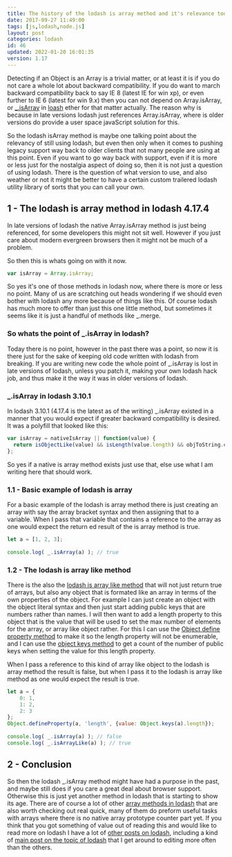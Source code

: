 ```yaml
---
title: The history of the lodash is array method and it's relevance today
date: 2017-09-27 11:49:00
tags: [js,lodash,node.js]
layout: post
categories: lodash
id: 46
updated: 2022-01-20 16:01:35
version: 1.17
---
```


Detecting if an Object is an Array is a trivial matter, or at least it is if you do not care a whole lot about backward compatibility. If you do want to march backward compatibility back to say IE 8 (latest IE for win xp), or even further to IE 6 (latest for win 9.x) then you can not depend on Array.isArray, or [_.isArray](https://lodash.com/docs/4.17.4#isArray) in [loash](https://lodash.com/) ether for that matter actually. The reason why is because in late versions lodash just references Array.isArray, where is older versions do provide a user space javaScript solution for this.

So the lodash isArray method is maybe one talking point about the relevancy of still using lodash, but even then only when it comes to pushing legacy support way back to older clients that not many people are using at this point. Even if you want to go way back with support, even if it is more or less just for the nostalgia aspect of doing so, then it is not just a question of using lodash. There is the question of what version to use, and also weather or not it might be better to have a certain custom trailered lodash utility library of sorts that you can call your own.

<!-- more -->

## 1 - The lodash is array method in lodash 4.17.4

In late versions of lodash the native Array.isArray method is just being referenced, for some developers this might not sit well. However if you just care about modern evergreen browsers then it might not be much of a problem.

So then this is whats going on with it now.

```js
var isArray = Array.isArray;
```

So yes it's one of those methods in lodash now, where there is more or less no point. Many of us are scratching out heads wondering if we should even bother with lodash any more because of things like this. Of course lodash has much more to offer than just this one little method, but sometimes it seems like it is just a handful of methods like \_.merge.

### So whats the point of _.isArray in lodash?

Today there is no point, however in the past there was a point, so now it is there just for the sake of keeping old code written with lodash from breaking. If you are writing new code the whole point of \_.isArray is lost in late versions of lodash, unless you patch it, making your own lodash hack job, and thus make it the way it was in older versions of lodash.

### _.isArray in lodash 3.10.1

In lodash 3.10.1 (4.17.4 is the latest as of the writing) \_.isArray existed in a manner that you would expect if greater backward compatibility is desired. It was a polyfill that looked like this:

```js
var isArray = nativeIsArray || function(value) {
  return isObjectLike(value) && isLength(value.length) && objToString.call(value) == arrayTag;
};
```

So yes if a native is array method exists just use that, else use what I am writing here that should work.

### 1.1 - Basic example of lodash is array

For a basic example of the lodash is array method there is just creating an array with say the array bracket syntax and then assigning that to a variable. When I pass that variable that contains a reference to the array as one would expect the return ed result of the is array method is true.

```js
let a = [1, 2, 3];
 
console.log( _.isArray(a) ); // true
```

### 1.2 - The lodash is array like method

There is the  also the [lodash is array like method](/2020/08/01/lodash_isarraylike) that will not just return true of arrays, but also any object that is formated like an array in terms of the own properties of the object. For example I can just create an object with the object literal syntax and then just start adding public keys that are numbers rather than names. I will then want to add a length property to this object that is the value that will be used to set the max number of elements for the array, or array like object rather. For this I can use the [Object define property method](https://developer.mozilla.org/en-US/docs/Web/JavaScript/Reference/Global_Objects/Object/defineProperty) to make it so the length property will not be enumerable, and I can use the [object keys method](/2018/12/15/js-object-keys/) to get a count of the number of public keys when setting the value for this length property.

When I pass a reference to this kind of array like object to the lodash is array method the result is false, but when I pass it to the lodash is array like method as one would expect the result is true.

```js
let a = {
    0: 1,
    1: 2,
    2: 3
};
Object.defineProperty(a, 'length', {value: Object.keys(a).length});
 
console.log( _.isArray(a) ); // false
console.log( _.isArrayLike(a) ); // true
```

## 2 - Conclusion

So then the lodash \_.isArray method might have had a purpose in the past, and maybe still does if you care a great deal about browser support. Otherwise this is just yet another method in lodash that is starting to show its age. There are of course a lot of other [array methods in lodash](/2019/02/14/lodash_array/) that are also worth checking out real quick, many of them do preform useful tasks with arrays where there is no native array prototype counter part yet. If you think that you got something of value out of reading this and would like to read more on lodash I have a lot of [other posts on lodash](/categories/lodash/), including a kind of [main post on the topic of lodash](/2019/02/15/lodash/) that I get around to editing more often than the others.